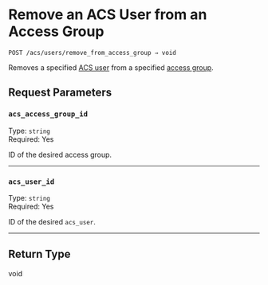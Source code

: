 # Remove an ACS User from an Access Group

```
POST /acs/users/remove_from_access_group ⇒ void
```

Removes a specified [ACS user](https://docs.seam.co/latest/capability-guides/access-systems/user-management) from a specified [access group](https://docs.seam.co/latest/capability-guides/access-systems/assigning-users-to-access-groups).

## Request Parameters

### `acs_access_group_id`

Type: `string`\
Required: Yes

ID of the desired access group.

---

### `acs_user_id`

Type: `string`\
Required: Yes

ID of the desired `acs_user`.

---

## Return Type

void
